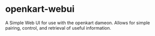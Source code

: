 # openkart-webui
A Simple Web UI for use with the openkart dameon. Allows for simple pairing, control, and retrieval of useful information.
